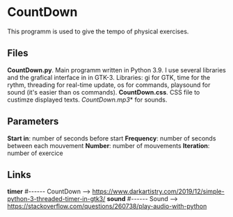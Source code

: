 # CountDown
This programm is used to give the tempo of physical exercises.
## Files
**CountDown.py**. Main programm written in Python 3.9. I use several libraries and the grafical interface in in GTK-3.
Libraries: gi for GTK, time for the rythm, threading for real-time update, os for commands, playsound for sound (it's easier than os commands).
**CountDown.css**. CSS file to custimze displayed texts.
**CountDown*.mp3** for sounds.
## Parameters
**Start in**: number of seconds before start
**Frequency**: number of seconds between each mouvement
**Number**: number of mouvements
**Iteration**: number of exercice
## Links
**timer** #------ CountDown --> https://www.darkartistry.com/2019/12/simple-python-3-threaded-timer-in-gtk3/
**sound** #------ Sound     --> https://stackoverflow.com/questions/260738/play-audio-with-python
